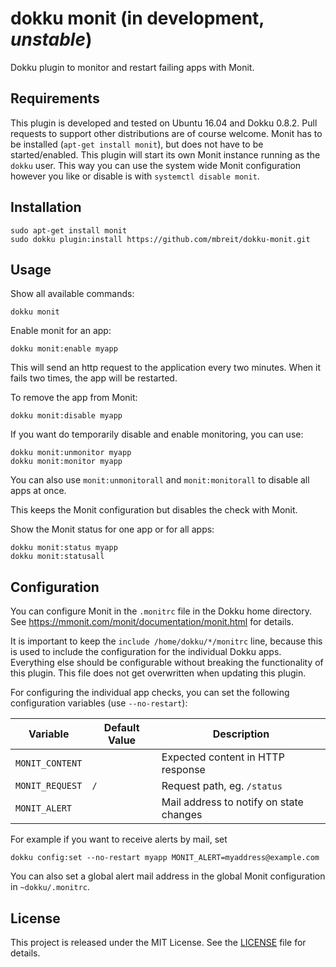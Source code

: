 # dokku monit (in development, *unstable*)

Dokku plugin to monitor and restart failing apps with Monit.

## Requirements

This plugin is developed and tested on Ubuntu 16.04 and Dokku 0.8.2.
Pull requests to support other distributions are of course welcome.
Monit has to be installed (`apt-get install monit`), but does not have
to be started/enabled. This plugin will start its own Monit instance
running as the `dokku` user. This way you can use the system wide Monit
configuration however you like or disable is with
`systemctl disable monit`.

## Installation

```shell
sudo apt-get install monit
sudo dokku plugin:install https://github.com/mbreit/dokku-monit.git
```

## Usage

Show all available commands:

```shell
dokku monit
```

Enable monit for an app:

```shell
dokku monit:enable myapp
```

This will send an http request to the application every two minutes.
When it fails two times, the app will be restarted.

To remove the app from Monit:

```shell
dokku monit:disable myapp
```

If you want do temporarily disable and enable monitoring, you can use:

```shell
dokku monit:unmonitor myapp
dokku monit:monitor myapp
```

You can also use `monit:unmonitorall` and `monit:monitorall`
to disable all apps at once.

This keeps the Monit configuration but disables the check with
Monit.

Show the Monit status for one app or for all apps:

```shell
dokku monit:status myapp
dokku monit:statusall
```

## Configuration

You can configure Monit in the `.monitrc` file in the Dokku home directory.
See https://mmonit.com/monit/documentation/monit.html for details.

It is important to keep the `include /home/dokku/*/monitrc` line,
because this is used to include the configuration for the individual
Dokku apps. Everything else should be configurable without breaking
the functionality of this plugin. This file does not get overwritten
when updating this plugin.

For configuring the individual app checks, you can set the
following configuration variables (use `--no-restart`):

| Variable        | Default Value | Description                             |
| ---             | ---           | ---                                     |
| `MONIT_CONTENT` |               | Expected content in HTTP response       |
| `MONIT_REQUEST` | `/`           | Request path, eg. `/status`             |
| `MONIT_ALERT`   |               | Mail address to notify on state changes |

For example if you want to receive alerts by mail, set

```shell
dokku config:set --no-restart myapp MONIT_ALERT=myaddress@example.com
```

You can also set a global alert mail address in the
global Monit configuration in `~dokku/.monitrc`.

## License

This project is released under the MIT License. See the
[LICENSE](LICENSE) file for details.
